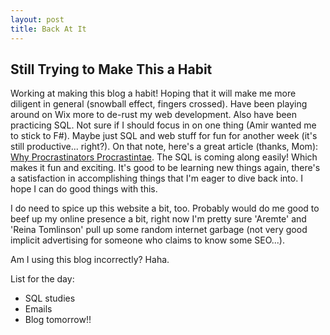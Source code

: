 ```yaml
---
layout: post
title: Back At It
---
```


Still Trying to Make This a Habit
--------

Working at making this blog a habit! Hoping that it will make me more diligent in general (snowball effect, fingers crossed). Have been playing around on Wix more to de-rust my web development. Also have been practicing SQL. Not sure if I should focus in on one thing (Amir wanted me to stick to F#). Maybe just SQL and web stuff for fun for another week (it's still productive... right?). On that note, here's a great article (thanks, Mom): [Why Procrastinators Procrastintae](http://waitbutwhy.com/2013/10/why-procrastinators-procrastinate.html).
The SQL is coming along easily! Which makes it fun and exciting. It's good to be learning new things again, there's a satisfaction in accomplishing things that I'm eager to dive back into. I hope I can do good things with this.

I do need to spice up this website a bit, too. Probably would do me good to beef up my online presence a bit, right now I'm pretty sure 'Aremte' and 'Reina Tomlinson' pull up some random internet garbage (not very good implicit advertising for someone who claims to know some SEO...).

Am I using this blog incorrectly? Haha.

List for the day:
- SQL studies
- Emails
- Blog tomorrow!!